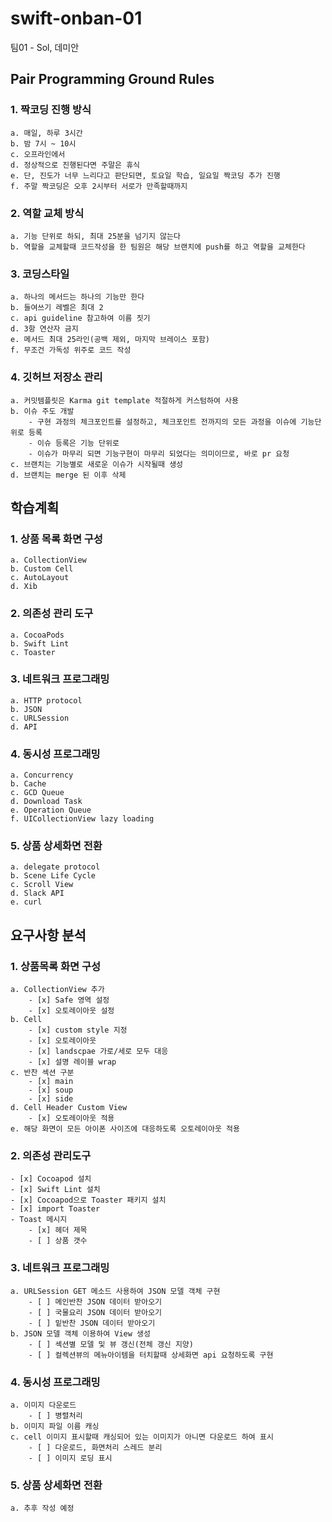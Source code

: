 # swift-onban-01
팀01 - Sol, 데미안

## Pair Programming Ground Rules

### 1. 짝코딩 진행 방식
    a. 매일, 하루 3시간
    b. 밤 7시 ~ 10시
    c. 오프라인에서
    d. 정상적으로 진행된다면 주말은 휴식
    e. 단, 진도가 너무 느리다고 판단되면, 토요일 학습, 일요일 짝코딩 추가 진행
    f. 주말 짝코딩은 오후 2시부터 서로가 만족할때까지

### 2. 역할 교체 방식
    a. 기능 단위로 하되, 최대 25분을 넘기지 않는다
    b. 역할을 교체할때 코드작성을 한 팀원은 해당 브랜치에 push를 하고 역할을 교체한다

### 3. 코딩스타일
    a. 하나의 메서드는 하나의 기능만 한다
    b. 들여쓰기 레벨은 최대 2
    c. api guideline 참고하여 이름 짓기
    d. 3항 연산자 금지
    e. 메서드 최대 25라인(공백 제외, 마지막 브레이스 포함)
    f. 무조건 가독성 위주로 코드 작성

### 4. 깃허브 저장소 관리
    a. 커밋템플릿은 Karma git template 적절하게 커스텀하여 사용
    b. 이슈 주도 개발
        - 구현 과정의 체크포인트를 설정하고, 체크포인트 전까지의 모든 과정을 이슈에 기능단위로 등록
        - 이슈 등록은 기능 단위로
        - 이슈가 마무리 되면 기능구현이 마무리 되었다는 의미이므로, 바로 pr 요청
    c. 브랜치는 기능별로 새로운 이슈가 시작될때 생성
    d. 브랜치는 merge 된 이후 삭제

## 학습계획

### 1. 상품 목록 화면 구성
    a. CollectionView
    b. Custom Cell
    c. AutoLayout
    d. Xib

### 2. 의존성 관리 도구
    a. CocoaPods
    b. Swift Lint
    c. Toaster

### 3. 네트워크 프로그래밍
    a. HTTP protocol
    b. JSON
    c. URLSession
    d. API

### 4. 동시성 프로그래밍
    a. Concurrency
    b. Cache
    c. GCD Queue
    d. Download Task
    e. Operation Queue
    f. UICollectionView lazy loading

### 5. 상품 상세화면 전환
    a. delegate protocol
    b. Scene Life Cycle
    c. Scroll View 
    d. Slack API
    e. curl

## 요구사항 분석

### 1. 상품목록 화면 구성
    a. CollectionView 추가
        - [x] Safe 영역 설정
        - [x] 오토레이아웃 설정
    b. Cell
        - [x] custom style 지정
        - [x] 오토레이아웃
        - [x] landscpae 가로/세로 모두 대응
        - [x] 설명 레이블 wrap
    c. 반찬 섹션 구분
        - [x] main
        - [x] soup
        - [x] side
    d. Cell Header Custom View
        - [x] 오토레이아웃 적용
    e. 해당 화면이 모든 아이폰 사이즈에 대응하도록 오토레이아웃 적용
    
### 2. 의존성 관리도구
    - [x] Cocoapod 설치
    - [x] Swift Lint 설치
    - [x] Cocoapod으로 Toaster 패키지 설치
    - [x] import Toaster
    - Toast 메시지
        - [x] 헤더 제목
        - [ ] 상품 갯수

### 3. 네트워크 프로그래밍
    a. URLSession GET 메소드 사용하여 JSON 모델 객체 구현
        - [ ] 메인반찬 JSON 데이터 받아오기
        - [ ] 국물요리 JSON 데이터 받아오기  
        - [ ] 밑반찬 JSON 데이터 받아오기
    b. JSON 모델 객체 이용하여 View 생성
        - [ ] 섹션별 모델 및 뷰 갱신(전체 갱신 지양)
        - [ ] 컬렉션뷰의 메뉴아이템을 터치할때 상세화면 api 요청하도록 구현

### 4. 동시성 프로그래밍
    a. 이미지 다운로드
        - [ ] 병렬처리
    b. 이미지 파일 이름 캐싱
    c. cell 이미지 표시할때 캐싱되어 있는 이미지가 아니면 다운로드 하여 표시
        - [ ] 다운로드, 화면처리 스레드 분리
        - [ ] 이미지 로딩 표시

### 5. 상품 상세화면 전환
    a. 추후 작성 예정
